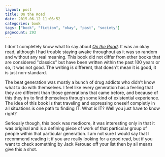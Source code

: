 ```yaml
---
layout: post
title: On the Road
date: 2015-06-12 11:06:52
categories: book
tags: ["book", "fiction", "okay", "past", "society"]
pagecount: 293
---
```


I don't completely know what to say about
[*On the Road*][road-amazon]. It was an okay read, although
I had trouble staying awake throughout as it was so random
and without any real meaning. This book did not differ from other
books that are considered "classics" but have been written
within the past 100 years or so, it was not good. The writing is
different, that doesn't mean it is good, it is just non-standard.

The beat generation was mostly a bunch of drug addicts who didn't
know what to do with themselves. I feel like every generation has
a feeling that they are different than those generations that came
before, and because of this they try to find themselves through
some kind of existential experience. The idea of this book is
that traveling and expressing oneself completly in all situations
is one path to finding IT. What is IT? Well you just have to know
right?

Seriously though, this book was mediocre, it was interesting only
in that it was original and is a defining piece of work of that
particular group of people within that particular generation. I am not
sure I would say that I recommend reading it if you are really looking
for a good read, but if you want to check something by Jack Kerouac off
your list then by all means give this a shot.


[road-amazon]:    http://amzn.com/B002IPZFYQ

